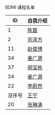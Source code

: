 BDMI 课程名单

|  ID   |   自我介绍  |
| ----  | --------  |
|   1   |   [陈震](cz.md)        |
|   2   |   [宗泽方](zzf.md)        |
|   11 | [赵俊博](11.md)  |
|  34 | [姜广源](34.md) |
| 37 | [郝宝栋](37.md) |
|  34 | [姜广源](34.md)|
|  22 | [李蔚然](22.md)|
| 没序号 | [王宁](meixuhao.md) |
| 20  |[张琳涛](20.md)|
